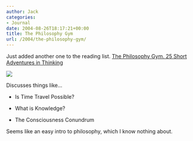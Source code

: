 ```yaml
---
author: Jack
categories:
- Journal
date: 2004-08-26T18:17:21+00:00
title: The Philosophy Gym
url: /2004/the-philosophy-gym/
---
```


Just added another one to the reading list. [The Philosophy Gym. 25 Short Adventures in Thinking][1]

![][2]

Discusses things like&#8230;

</p> 

  * Is Time Travel Possible?


  * What is Knowledge?


  * The Consciousness Conundrum
</ul> 

Seems like an easy intro to philosophy, which I know nothing about.

 [1]: http://www.amazon.com/exec/obidos/tg/detail/-/0312314523/
 [2]: /images/blog/philosophygym.jpg